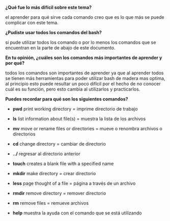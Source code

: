 **¿Qué fue lo más difícil sobre este tema?**

el aprender para qué sirve cada comando creo que es lo que más se puede complicar con este tema.

**¿Pudiste usar todos los comandos del bash?**

si pude utilizar todos los comando o por lo menos los comandos que se encuentran en la parte de abajo de este documento.

**En tu opinión, ¿cuáles son los comandos más importantes de aprender y por qué?**

todos los comandos son importantes de aprender ya que al aprender todos se tienen más herramientas para poder utilizar bash de madera mas optima, al principio esto puede resultar un poco difícil por el hecho de no conocer cuál es su función, pero esto cambia al utilizarlos y practicarlos.

**Puedes recordar para qué son los siguientes comandos?**

-   **pwd**
print working directory = imprime directorio de trabajo

-   **ls**
list information about file(s) = muestra la lista de los archivos

-  **mv**
move or rename files or directories = mueve o renombra archivos o directorios

-   **cd**
change directory = cambiar de directorio

-   **../**
 regresar al directorio anterior

-   **touch**
creates a blank file with a specified name

-   **mkdir**
make directory = crear directorio

-   **less**
page thought of a file = página a través de un archivo

-   **rmdir**
remove directory = remover directorio

-  **rm**
remove files = remueve archivos

-   **help**
 muestra la ayuda con el comando que se está utilizando
